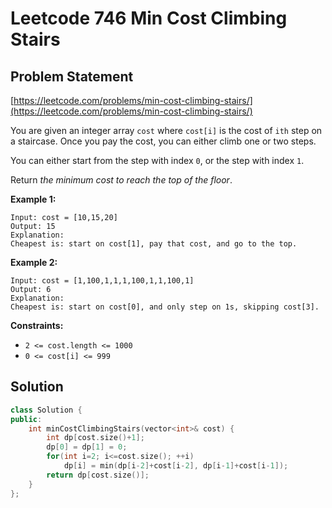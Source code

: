 # Leetcode 746 Min Cost Climbing Stairs

## Problem Statement

[https://leetcode.com/problems/min-cost-climbing-stairs/](https://leetcode.com/problems/min-cost-climbing-stairs/)

You are given an integer array `cost` where `cost[i]` is the cost of `ith` step on a staircase. Once you pay the cost, you can either climb one or two steps.

You can either start from the step with index `0`, or the step with index `1`.

Return _the minimum cost to reach the top of the floor_.

**Example 1:**

```text
Input: cost = [10,15,20]
Output: 15
Explanation: 
Cheapest is: start on cost[1], pay that cost, and go to the top.
```

**Example 2:**

```text
Input: cost = [1,100,1,1,1,100,1,1,100,1]
Output: 6
Explanation: 
Cheapest is: start on cost[0], and only step on 1s, skipping cost[3].
```

**Constraints:**

* `2 <= cost.length <= 1000`
* `0 <= cost[i] <= 999`

## Solution

```cpp
class Solution {
public:
    int minCostClimbingStairs(vector<int>& cost) {
        int dp[cost.size()+1];
        dp[0] = dp[1] = 0;
        for(int i=2; i<=cost.size(); ++i)
            dp[i] = min(dp[i-2]+cost[i-2], dp[i-1]+cost[i-1]);
        return dp[cost.size()];
    }
};
```

